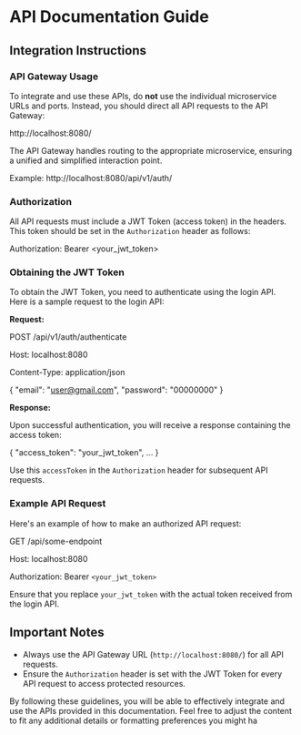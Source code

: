 # API Documentation Guide

## Integration Instructions

### API Gateway Usage

To integrate and use these APIs, do **not** use the individual microservice URLs and ports. Instead, you should direct all API requests to the API Gateway:

http://localhost:8080/

The API Gateway handles routing to the appropriate microservice, ensuring a unified and simplified interaction point.

Example: http://localhost:8080/api/v1/auth/

### Authorization

All API requests must include a JWT Token (access token) in the headers. This token should be set in the `Authorization` header as follows:

Authorization: Bearer <your_jwt_token>

### Obtaining the JWT Token

To obtain the JWT Token, you need to authenticate using the login API. Here is a sample request to the login API:

**Request:**

POST /api/v1/auth/authenticate

Host: localhost:8080

Content-Type: application/json

{
"email": "user@gmail.com",
"password": "00000000"
}


**Response:**

Upon successful authentication, you will receive a response containing the access token:

{
"access_token": "your_jwt_token",
...
}

Use this `accessToken` in the `Authorization` header for subsequent API requests.

### Example API Request

Here's an example of how to make an authorized API request:

GET /api/some-endpoint

Host: localhost:8080

Authorization: Bearer `<your_jwt_token>`


Ensure that you replace `your_jwt_token` with the actual token received from the login API.

## Important Notes

- Always use the API Gateway URL (`http://localhost:8080/`) for all API requests.
- Ensure the `Authorization` header is set with the JWT Token for every API request to access protected resources.

By following these guidelines, you will be able to effectively integrate and use the APIs provided in this documentation.
Feel free to adjust the content to fit any additional details or formatting preferences you might ha